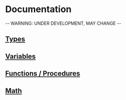 # Documentation
-- WARNING: UNDER DEVELOPMENT, MAY CHANGE --

## <a href="./Types.md">Types</a>

## <a href="./Variables.md">Variables</a>

## <a href="./Functions.md">Functions / Procedures</a>

## <a href="./Math.md">Math</a>
